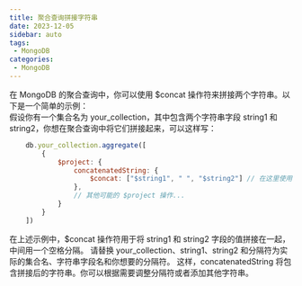 ```yaml
---
title: 聚合查询拼接字符串
date: 2023-12-05
sidebar: auto
tags: 
 - MongoDB
categories:
 - MongoDB
---
```


在 MongoDB 的聚合查询中，你可以使用 $concat 操作符来拼接两个字符串。以下是一个简单的示例：  
假设你有一个集合名为 your_collection，其中包含两个字符串字段 string1 和 string2，你想在聚合查询中将它们拼接起来，可以这样写：
```javascript
    db.your_collection.aggregate([
        {
            $project: {
                concatenatedString: {
                    $concat: ["$string1", " ", "$string2"] // 在这里使用 $concat 拼接字符串
                },
                // 其他可能的 $project 操作...
            }
        }
    ])
```
在上述示例中，$concat 操作符用于将 string1 和 string2 字段的值拼接在一起，中间用一个空格分隔。
请替换 your_collection、string1、string2 和分隔符为实际的集合名、字符串字段名和你想要的分隔符。
这样，concatenatedString 将包含拼接后的字符串。你可以根据需要调整分隔符或者添加其他字符串。
